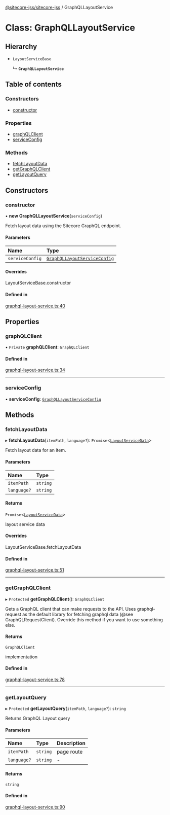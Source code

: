 [@sitecore-jss/sitecore-jss](../README.md) / GraphQLLayoutService

# Class: GraphQLLayoutService

## Hierarchy

- `LayoutServiceBase`

  ↳ **`GraphQLLayoutService`**

## Table of contents

### Constructors

- [constructor](GraphQLLayoutService.md#constructor)

### Properties

- [graphQLClient](GraphQLLayoutService.md#graphqlclient)
- [serviceConfig](GraphQLLayoutService.md#serviceconfig)

### Methods

- [fetchLayoutData](GraphQLLayoutService.md#fetchlayoutdata)
- [getGraphQLClient](GraphQLLayoutService.md#getgraphqlclient)
- [getLayoutQuery](GraphQLLayoutService.md#getlayoutquery)

## Constructors

### constructor

• **new GraphQLLayoutService**(`serviceConfig`)

Fetch layout data using the Sitecore GraphQL endpoint.

#### Parameters

| Name | Type |
| :------ | :------ |
| `serviceConfig` | [`GraphQLLayoutServiceConfig`](../README.md#graphqllayoutserviceconfig) |

#### Overrides

LayoutServiceBase.constructor

#### Defined in

[graphql-layout-service.ts:40](https://github.com/Sitecore/jss/blob/f5c66a8c/packages/sitecore-jss/src/layout/graphql-layout-service.ts#L40)

## Properties

### graphQLClient

• `Private` **graphQLClient**: `GraphQLClient`

#### Defined in

[graphql-layout-service.ts:34](https://github.com/Sitecore/jss/blob/f5c66a8c/packages/sitecore-jss/src/layout/graphql-layout-service.ts#L34)

___

### serviceConfig

• **serviceConfig**: [`GraphQLLayoutServiceConfig`](../README.md#graphqllayoutserviceconfig)

## Methods

### fetchLayoutData

▸ **fetchLayoutData**(`itemPath`, `language?`): `Promise`<[`LayoutServiceData`](../interfaces/LayoutServiceData.md)\>

Fetch layout data for an item.

#### Parameters

| Name | Type |
| :------ | :------ |
| `itemPath` | `string` |
| `language?` | `string` |

#### Returns

`Promise`<[`LayoutServiceData`](../interfaces/LayoutServiceData.md)\>

layout service data

#### Overrides

LayoutServiceBase.fetchLayoutData

#### Defined in

[graphql-layout-service.ts:51](https://github.com/Sitecore/jss/blob/f5c66a8c/packages/sitecore-jss/src/layout/graphql-layout-service.ts#L51)

___

### getGraphQLClient

▸ `Protected` **getGraphQLClient**(): `GraphQLClient`

Gets a GraphQL client that can make requests to the API. Uses graphql-request as the default
library for fetching graphql data (@see GraphQLRequestClient). Override this method if you
want to use something else.

#### Returns

`GraphQLClient`

implementation

#### Defined in

[graphql-layout-service.ts:78](https://github.com/Sitecore/jss/blob/f5c66a8c/packages/sitecore-jss/src/layout/graphql-layout-service.ts#L78)

___

### getLayoutQuery

▸ `Protected` **getLayoutQuery**(`itemPath`, `language?`): `string`

Returns GraphQL Layout query

#### Parameters

| Name | Type | Description |
| :------ | :------ | :------ |
| `itemPath` | `string` | page route |
| `language?` | `string` | - |

#### Returns

`string`

#### Defined in

[graphql-layout-service.ts:90](https://github.com/Sitecore/jss/blob/f5c66a8c/packages/sitecore-jss/src/layout/graphql-layout-service.ts#L90)
